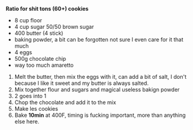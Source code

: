 **Ratio for shit tons (60+) cookies**

* 8 cup floor
* 4 cup sugar 50/50 brown sugar
* 400 butter (4 stick)
* baking powder, a bit can be forgotten not sure I even care for it that much
* 4 eggs
* 500g chocolate chip
* way too much amaretto

1. Melt the butter, then mix the eggs with it, can add a bit of salt, I don't because I like it sweet and my butter is always salted.
2. Mix together flour and sugars and magical useless bakign powder
3. 2 goes into 1
4. Chop the chocolate and add it to the mix
5. Make les cookies
6. Bake **10min** at 400F, timing is fucking important, more than anything else here.
